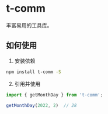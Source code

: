 # t-comm

丰富易用的工具库。

## 如何使用

1. 安装依赖


```bash
npm install t-comm -S
```

2. 引用并使用

```ts
import { getMonthDay } from 't-comm';

getMonthDay(2022, 2)  // 28
```
